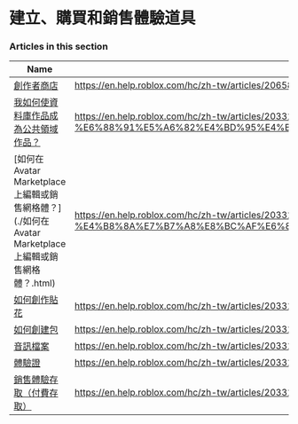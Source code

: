 # 建立、購買和銷售體驗道具  
### Articles in this section
Name|URL
-|-
[創作者商店](./創作者商店.html) |https://en.help.roblox.com/hc/zh-tw/articles/206580683-%E5%89%B5%E4%BD%9C%E8%80%85%E5%95%86%E5%BA%97
[我如何使資料庫作品成為公共領域作品？](./我如何使資料庫作品成為公共領域作品？.html) |https://en.help.roblox.com/hc/zh-tw/articles/203313230-%E6%88%91%E5%A6%82%E4%BD%95%E4%BD%BF%E8%B3%87%E6%96%99%E5%BA%AB%E4%BD%9C%E5%93%81%E6%88%90%E7%82%BA%E5%85%AC%E5%85%B1%E9%A0%98%E5%9F%9F%E4%BD%9C%E5%93%81
[如何在 Avatar Marketplace 上編輯或銷售網格體？](./如何在 Avatar Marketplace 上編輯或銷售網格體？.html) |https://en.help.roblox.com/hc/zh-tw/articles/203313250-%E5%A6%82%E4%BD%95%E5%9C%A8-Avatar-Marketplace-%E4%B8%8A%E7%B7%A8%E8%BC%AF%E6%88%96%E9%8A%B7%E5%94%AE%E7%B6%B2%E6%A0%BC%E9%AB%94
[如何創作貼花](./如何創作貼花.html) |https://en.help.roblox.com/hc/zh-tw/articles/203313930-%E5%A6%82%E4%BD%95%E5%89%B5%E4%BD%9C%E8%B2%BC%E8%8A%B1
[如何創建包](./如何創建包.html) |https://en.help.roblox.com/hc/zh-tw/articles/203313910-%E5%A6%82%E4%BD%95%E5%89%B5%E5%BB%BA%E5%8C%85
[音訊檔案](./音訊檔案.html) |https://en.help.roblox.com/hc/zh-tw/articles/203314070-%E9%9F%B3%E8%A8%8A%E6%AA%94%E6%A1%88
[體驗證](./體驗證.html) |https://en.help.roblox.com/hc/zh-tw/articles/203314040-%E9%AB%94%E9%A9%97%E8%AD%89
[銷售體驗存取（付費存取）](./銷售體驗存取（付費存取）.html) |https://en.help.roblox.com/hc/zh-tw/articles/203314090-%E9%8A%B7%E5%94%AE%E9%AB%94%E9%A9%97%E5%AD%98%E5%8F%96-%E4%BB%98%E8%B2%BB%E5%AD%98%E5%8F%96